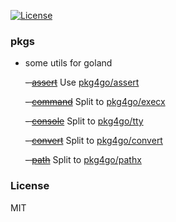 [![License][license-img]][license-url]

### pkgs

* some utils for goland

  ~~- [assert](http://godoc.org/github.com/pkg4go/pkgs/assert)~~ Use [pkg4go/assert](https://github.com/pkg4go/assert)

  ~~- [command](http://godoc.org/github.com/pkg4go/pkgs/command)~~ Split to [pkg4go/execx](https://github.com/pkg4go/execx)

  ~~- [console](http://godoc.org/github.com/pkg4go/pkgs/console)~~ Split to [pkg4go/tty](https://github.com/pkg4go/tty)

  ~~- [convert](http://godoc.org/github.com/pkg4go/pkgs/convert)~~ Split to [pkg4go/convert](https://github.com/pkg4go/convert)

  ~~- [path](http://godoc.org/github.com/pkg4go/pkgs/path)~~ Split to [pkg4go/pathx](https://github.com/pkg4go/pathx)

### License
MIT

[license-img]: http://img.shields.io/badge/license-MIT-green.svg?style=flat-square
[license-url]: http://opensource.org/licenses/MIT
